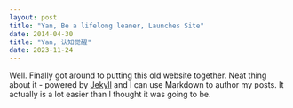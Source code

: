```yaml
---
layout: post
title: "Yan, Be a lifelong leaner, Launches Site"
date: 2014-04-30
title: "Yan, 认知觉醒"
date: 2023-11-24
---
```


Well. Finally got around to putting this old website together. Neat thing about it - powered by [Jekyll](http://jekyllrb.com) and I can use Markdown to author my posts. It actually is a lot easier than I thought it was going to be.
